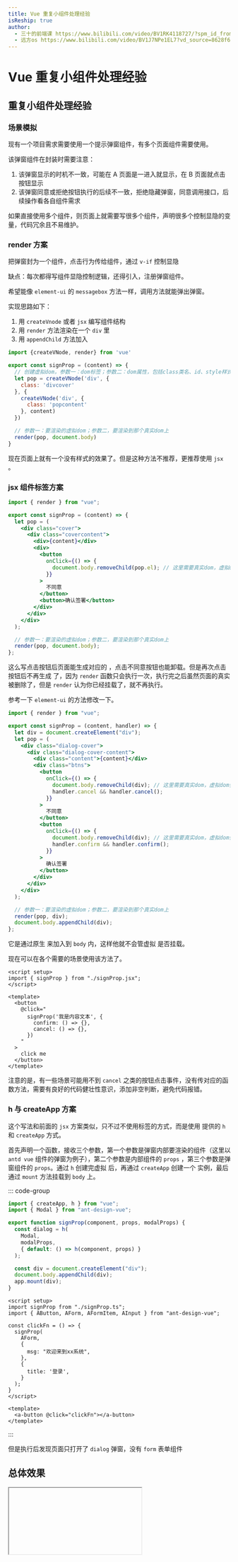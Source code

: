 ```yaml
---
title: Vue 重复小组件处理经验
isReship: true
author:
  - 三十的前端课 https://www.bilibili.com/video/BV1RK4118727/?spm_id_from=333.1387.upload.video_card.click
  - 远方os https://www.bilibili.com/video/BV1J7NPe1EL7?vd_source=8628f61938375f4995c51e0b8c7d8165
---
```


# Vue 重复小组件处理经验

## 重复小组件处理经验

### 场景模拟

现有一个项目需求需要使用一个提示弹窗组件，有多个页面组件需要使用。

该弹窗组件在封装时需要注意：

1. 该弹窗显示的时机不一致，可能在 A 页面是一进入就显示，在 B 页面就点击按钮显示
2. 该弹窗同意或拒绝按钮执行的后续不一致，拒绝隐藏弹窗，同意调用接口，后续操作看各自组件需求

如果直接使用多个组件，则页面上就需要写很多个组件，声明很多个控制显隐的变量，代码冗余且不易维护。

### render 方案

把弹窗封为一个组件，点击行为传给组件，通过 `v-if` 控制显隐

缺点：每次都得写组件显隐控制逻辑，还得引入，注册弹窗组件。

希望能像 `element-ui` 的 `messagebox` 方法一样，调用方法就能弹出弹窗。

实现思路如下：

1. 用 `createVnode` 或者 `jsx` 编写组件结构
2. 用 `render` 方法渲染在一个 `div` 里
3. 用 `appendChild` 方法加入

```js
import {createVNode, render} from 'vue'

export const signProp = (content) => {
  // 创建虚拟dom，参数一：dom标签；参数二：dom属性，包括class类名、id、style样式等；参数三：内容，可为数字文本，也可为虚拟dom
  let pop = createVNode('div', {
    class: 'divcover'
  }, {
    createVNode('div', {
      class: 'popcontent'
    }, content)
  })

  // 参数一：要渲染的虚拟dom；参数二，要渲染到那个真实dom上
  render(pop, document.body)
}
```

现在页面上就有一个没有样式的效果了。但是这种方法不推荐，更推荐使用 `jsx` 。

### jsx 组件标签方案

```jsx
import { render } from "vue";

export const signProp = (content) => {
  let pop = (
    <div class="cover">
      <div class="covercontent">
        <div>{content}</div>
        <div>
          <button
            onClick={() => {
              document.body.removeChild(pop.el); // 这里需要真实dom，虚拟dom会报错
            }}
          >
            不同意
          </button>
          <button>确认签署</button>
        </div>
      </div>
    </div>
  );

  // 参数一：要渲染的虚拟dom；参数二，要渲染到那个真实dom上
  render(pop, document.body);
};
```

这么写点击按钮后页面能生成对应的 <SpecialWords text="DOM" />，点击不同意按钮也能卸载。但是再次点击按钮后不再生成 <SpecialWords text="DOM" /> 了，因为 `render` 函数只会执行一次，执行完之后虽然页面的真实 <SpecialWords text="DOM" /> 被删除了，但是 `render` 认为你已经挂载了，就不再执行。

参考一下 `element-ui` 的方法修改一下。

```jsx
import { render } from "vue";

export const signProp = (content, handler) => {
  let div = document.createElement("div");
  let pop = (
    <div class="dialog-cover">
      <div class="dialog-cover-content">
        <div class="content">{content}</div>
        <div class="btns">
          <button
            onClick={() => {
              document.body.removeChild(div); // 这里需要真实dom，虚拟dom会报错
              handler.cancel && handler.cancel();
            }}
          >
            不同意
          </button>
          <button
            onClick={() => {
              document.body.removeChild(div); // 这里需要真实dom，虚拟dom会报错
              handler.confirm && handler.confirm();
            }}
          >
            确认签署
          </button>
        </div>
      </div>
    </div>
  );

  // 参数一：要渲染的虚拟dom；参数二，要渲染到那个真实dom上
  render(pop, div);
  document.body.appendChild(div);
};
```

它是通过原生 <SpecialWords text="DOM" /> 来加入到 `body` 内，这样他就不会管虚拟 <SpecialWords text="DOM" /> 是否挂载。

现在可以在各个需要的场景使用该方法了。

```vue
<script setup>
import { signProp } from "./signProp.jsx";
</script>

<template>
  <button
    @click="
      signProp('我是内容文本', {
        confirm: () => {},
        cancel: () => {},
      })
    "
  >
    click me
  </button>
</template>
```

注意的是，有一些场景可能用不到 `cancel` 之类的按钮点击事件，没有传对应的函数方法，需要有良好的代码健壮性意识，添加非空判断，避免代码报错。

### h 与 createApp 方案

这个写法和前面的 `jsx` 方案类似，只不过不使用标签的方式，而是使用 <SpecialWords text="Vue" /> 提供的 `h` 和 `createApp` 方式。

首先声明一个函数，接收三个参数，第一个参数是弹窗内部要渲染的组件（这里以 `antd vue` 组件的弹窗为例子），第二个参数是内部组件的 `props` ，第三个参数是弹窗组件的 `props`。通过 `h` 创建完虚拟 <SpecialWords text="DOM" /> 后，再通过 `createApp` 创建一个 <SpecialWords text="Vue" /> 实例，最后通过 `mount` 方法挂载到 `body` 上。

::: code-group
```ts [signProp.ts]
import { createApp, h } from "vue";
import { Modal } from "ant-design-vue";

export function signProp(component, props, modalProps) {
  const dialog = h(
    Modal,
    modalProps,
    { default: () => h(component, props) }
  );

  const div = document.createElement("div");
  document.body.appendChild(div);
  app.mount(div);
}
```
```vue [App.vue]
<script setup>
import signProp from "./signProp.ts";
import { AButton, AForm, AFormItem, AInput } from "ant-design-vue";

const clickFn = () => {
  signProp(
    AForm,
    {
      msg: "欢迎来到xx系统",
    },
    {
      title: '登录',
    }
  );
}
</script>

<template>
  <a-button @click="clickFn"></a-button>
</template>
```
:::

但是执行后发现页面只打开了 `dialog` 弹窗，没有 `form` 表单组件

## 总体效果

<Iframe url="https://duyidao.github.io/blogweb/#/info/js/repeat" />
